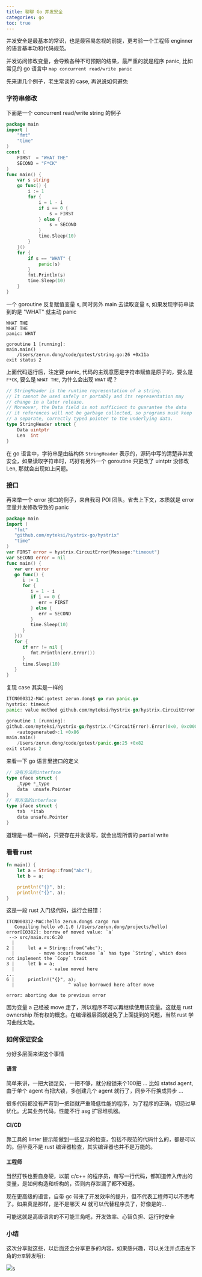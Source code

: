 ```yaml
---
title: 聊聊 Go 并发安全
categories: go
toc: true
---
```


并发安全是最基本的常识，也是最容易忽视的前提，更考验一个工程师 enginner 的语言基本功和代码规范。

并发访问修改变量，会导致各种不可预期的结果，最严重的就是程序 panic, 比如常见的 go 语言中 `map concurrent read/write panic`

先来讲几个例子，老生常谈的 case, 再说说如何避免

### 字符串修改
下面是一个 concurrent read/write string 的例子
```go
package main
import (
    "fmt"
    "time"
)
const (
    FIRST  = "WHAT THE"
    SECOND = "F*CK"
)
func main() {
    var s string
    go func() {
        i := 1
        for {
            i = 1 - i
            if i == 0 {
                s = FIRST
            } else {
                s = SECOND
            }
            time.Sleep(10)
        }
    }()
    for {
        if s == "WHAT" {
            panic(s)
        }
        fmt.Println(s)
        time.Sleep(10)
    }
}
```
一个 goroutine 反复赋值变量 s, 同时另外 main 去读取变量 s, 如果发现字符串读到的是 "WHAT" 就主动 panic
```
WHAT THE
WHAT THE
panic: WHAT

goroutine 1 [running]:
main.main()
	/Users/zerun.dong/code/gotest/string.go:26 +0x11a
exit status 2
```
上面代码运行后，注定要 panic, 代码的主观意愿是字符串赋值是原子的，要么是 `F*CK`, 要么是 `WHAT THE`, 为什么会出现 `WHAT` 呢？
```go
// StringHeader is the runtime representation of a string.
// It cannot be used safely or portably and its representation may
// change in a later release.
// Moreover, the Data field is not sufficient to guarantee the data
// it references will not be garbage collected, so programs must keep
// a separate, correctly typed pointer to the underlying data.
type StringHeader struct {
	Data uintptr
	Len  int
}
```
在 go 语言中，字符串是由结构体 `StringHeader` 表示的，源码中写的清楚非并发安全，如果读取字符串时，巧好有另外一个 goroutine 只更改了 uintptr 没修改 Len, 那就会出现如上问题。

### 接口
再来举一个 error 接口的例子，来自我司 POI 团队。省去上下文，本质就是 error 变量并发修改导致的 panic
```go
package main
import (
   "fmt"
   "github.com/myteksi/hystrix-go/hystrix"
   "time"
)
var FIRST error = hystrix.CircuitError{Message:"timeout"}
var SECOND error = nil
func main() {
   var err error
   go func() {
      i := 1
      for {
         i = 1 - i
         if i == 0 {
            err = FIRST
         } else {
            err = SECOND
         }
         time.Sleep(10)
      }
   }()
   for {
      if err != nil {
         fmt.Println(err.Error())
      }
      time.Sleep(10)
   }
}
```
复现 case 其实是一样的
```go
ITCN000312-MAC:gotest zerun.dong$ go run panic.go
hystrix: timeout
panic: value method github.com/myteksi/hystrix-go/hystrix.CircuitError.Error called using nil *CircuitError pointer

goroutine 1 [running]:
github.com/myteksi/hystrix-go/hystrix.(*CircuitError).Error(0x0, 0xc0000f4008, 0xc000088f40)
	<autogenerated>:1 +0x86
main.main()
	/Users/zerun.dong/code/gotest/panic.go:25 +0x82
exit status 2
```
来看一下 go 语言里接口的定义
```go
// 没有方法的interface
type eface struct {
    _type *_type
    data  unsafe.Pointer
}
// 有方法的interface
type iface struct {
    tab  *itab
    data unsafe.Pointer
}
```
道理是一模一样的，只要存在并发读写，就会出现所谓的 partial write
### 看看 rust
```rust
fn main() {
    let a = String::from("abc");
    let b = a;

    println!("{}", b);
    println!("{}", a);
}
```
这是一段 rust 入门级代码，运行会报错：
```shell
ITCN000312-MAC:hello zerun.dong$ cargo run
   Compiling hello v0.1.0 (/Users/zerun.dong/projects/hello)
error[E0382]: borrow of moved value: `a`
 --> src/main.rs:6:20
  |
2 |     let a = String::from("abc");
  |         - move occurs because `a` has type `String`, which does not implement the `Copy` trait
3 |     let b = a;
  |             - value moved here
...
6 |     println!("{}", a);
  |                    ^ value borrowed here after move

error: aborting due to previous error
```
因为变量 a 己经被 move 走了，所以程序不可以再继续使用该变量。这就是 rust ownership 所有权的概念。在编译器层面就避免了上面提到的问题，当然 rust 学习曲线太陡。

### 如何保证安全
分好多层面来讲这个事情

#### 语言
简单来讲，一把大锁足矣，一把不够，就分段锁来个100把 ... 比如 statsd agent, 由于单个 agent 有把大锁，多创建几个 agent 就行了，同步不行换成异步 ...

很多代码都没有严苛到一把锁就严重降低性能的程序，为了程序的正确，切忌过早优化。尤其业务代码，性能不行 asg 扩容堆机器。

#### CI/CD
靠工具的 linter 提示能做到一些显示的检查，包括不规范的代码什么的，都是可以的。但毕竟不是 rust 编译器检查，其实编译器也并不是万能的。

#### 工程师
当然打铁也要自身硬，以前 c/c++ 的程序员，每写一行代码，都知道传入传出的变量，是如何构造和析构的，否则内存泄漏了都不知道。

现在更高级的语言，自带 gc 带来了开发效率的提升，但不代表工程师可以不思考了。如果真是那样，是不是哪天 AI 就可以代替程序员了，好像是的...

可能这就是高级语言的不可能三角吧，开发效率、心智负担、运行时安全

### 小结
这次分享就这些，以后面还会分享更多的内容，如果感兴趣，可以关注并点击左下角的`分享`转发哦(:

![](https://gitee.com/dongzerun/images/raw/master/img/dongzerun-weixin-code.png)s
